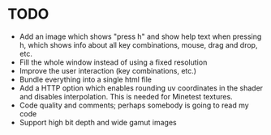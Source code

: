 # TODO

* Add an image which shows "press h" and show help text when pressing h, which
  shows info about all key combinations, mouse, drag and drop, etc.
* Fill the whole window instead of using a fixed resolution
* Improve the user interaction (key combinations, etc.)
* Bundle everything into a single html file
* Add a HTTP option which enables rounding uv coordinates in the shader and
  disables interpolation. This is needed for Minetest textures.
* Code quality and comments; perhaps somebody is going to read my code
* Support high bit depth and wide gamut images
